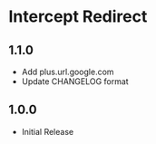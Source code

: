 # Intercept Redirect

## 1.1.0
- Add plus.url.google.com
- Update CHANGELOG format

## 1.0.0
- Initial Release

